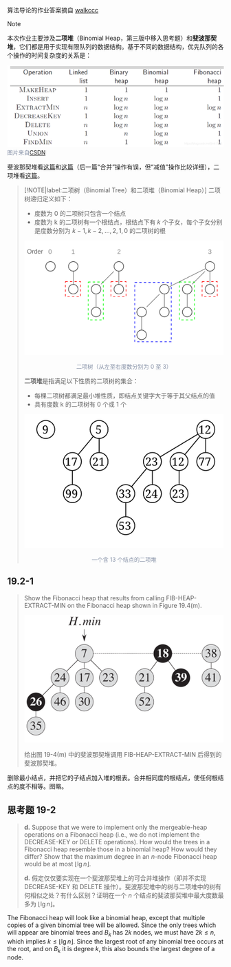 算法导论的作业答案摘自 [walkccc](https://walkccc.github.io/CLRS/)

> [!NOTE]
> 本次作业主要涉及**二项堆**（Binomial Heap，第三版中移入思考题）和**斐波那契堆**，它们都是用于实现有限队列的数据结构。基于不同的数据结构，优先队列的各个操作的时间复杂度的关系是：
> 
> ![](_images/task-14-1.png ':size=80%')<font size="2" color="#8590a6">图片来自[CSDN](https://blog.csdn.net/jmh1996/article/details/83662953)</font>
>
> 斐波那契堆看[这篇](https://blog.csdn.net/jmh1996/article/details/83926783)和[这篇](https://www.cnblogs.com/junyuhuang/p/4463758.html)（后一篇“合并”操作有误，但“减值”操作比较详细），二项堆看[这篇](https://blog.csdn.net/jmh1996/article/details/83688059)。

> [!NOTE|label:二项树（Binomial Tree）和二项堆（Binomial Heap）]
> 二项树递归定义如下：
> - 度数为 0 的二项树只包含一个结点
> - 度数为 k 的二项树有一个根结点，根结点下有 $k$ 个子女，每个子女分别是度数分别为 $k-1, k-2, \ldots, 2, 1, 0$ 的二项树的根
>
> <center>
>
> ![](_images/task-14-2.svg ':size=70%')
>
> </center>
> <center><font size="2" color="#8590a6">二项树（从左至右度数分别为 0 至 3）</font></center>
>
> **二项堆**是指满足以下性质的二项树的集合：
> - 每棵二项树都满足最小堆性质，即结点关键字大于等于其父结点的值
> - 具有度数 k 的二项树有 0 个或 1 个
>
> <center>
>
> ![](_images/task-14-3.svg ':size=40%')
>
> </center>
> <center><font size="2" color="#8590a6">一个含 13 个结点的二项堆</font></center>

## 19.2-1

> Show the Fibonacci heap that results from calling $\text{FIB-HEAP-EXTRACT-MIN}$ on the Fibonacci heap shown in Figure 19.4(m).
>
> ![](_images/task-14-5.png ':size=60%')
>
> 给出图 19-4(m) 中的斐波那契堆调用 $\text{FIB-HEAP-EXTRACT-MIN}$ 后得到的斐波那契堆。

删除最小结点，并把它的子结点加入堆的根表。合并相同度的根结点，使任何根结点的度不相等。图略。

## 思考题 19-2

> **d.** Suppose that we were to implement only the mergeable-heap operations on a Fibonacci heap (i.e., we do not implement the $\text{DECREASE-KEY}$ or $\text{DELETE}$ operations). How would the trees in a Fibonacci heap resemble those in a binomial heap? How would they differ? Show that the maximum degree in an $n$-node Fibonacci heap would be at most $\lfloor \lg n\rfloor$.
>
> **d.** 假定仅仅要实现在一个斐波那契堆上的可合并堆操作（即并不实现 $\text{DECREASE-KEY}$ 和 $\text{DELETE}$ 操作）。斐波那契堆中的树与二项堆中的树有何相似之处？有什么区别？证明在一个 $n$ 个结点的斐波那契堆中最大度数最多为 $\lfloor \lg n\rfloor$。

The Fibonacci heap will look like a binomial heap, except that multiple copies of a given binomial tree will be allowed. Since the only trees which will appear are binomial trees and $B_k$ has $2k$ nodes, we must have $2k \le n$, which implies $k \le \lfloor \lg n \rfloor$. Since the largest root of any binomial tree occurs at the root, and on $B_k$ it is degree $k$, this also bounds the largest degree of a node.
